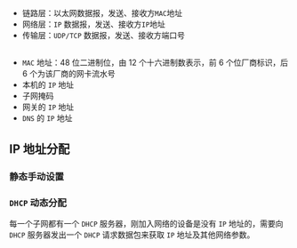 

















- 链路层：以太网数据报，发送、接收方`MAC`地址
- 网络层：`IP` 数据报，发送、接收方`IP`地址
- 传输层：`UDP/TCP` 数据报，发送、接收方端口号 

## 

- `MAC` 地址：48 位二进制位，由 12 个十六进制数表示，前 6 个位厂商标识，后 6 个为该厂商的网卡流水号
- 本机的 `IP` 地址
- 子网掩码
- 网关的 `IP` 地址
- `DNS` 的 `IP` 地址 



## IP 地址分配

### 静态手动设置

### `DHCP` 动态分配

每一个子网都有一个 `DHCP` 服务器，刚加入网络的设备是没有 `IP` 地址的，需要向 `DHCP` 服务器发出一个 `DHCP` 请求数据包来获取 `IP` 地址及其他网络参数。













































